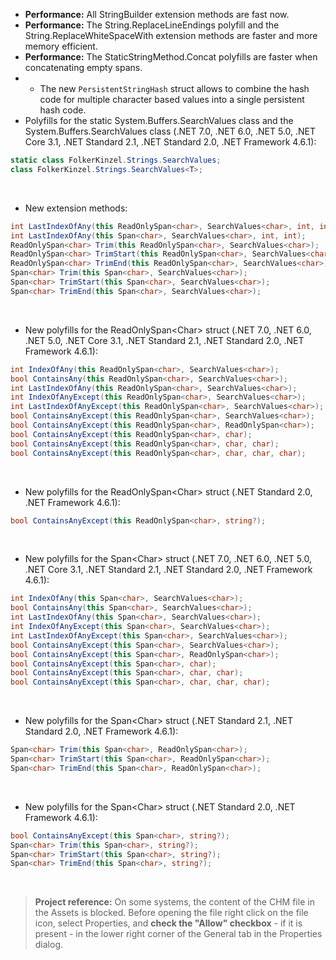 ﻿- **Performance:** All StringBuilder extension methods are fast now.
- **Performance:** The String.ReplaceLineEndings polyfill and the String.ReplaceWhiteSpaceWith extension methods are faster and more memory efficient.
- **Performance:** The StaticStringMethod.Concat polyfills are faster when concatenating empty spans.
- - The new `PersistentStringHash` struct allows to combine the hash code for multiple character based values into a single persistent hash code.
- Polyfills for the static System.Buffers.SearchValues class and the System.Buffers.SearchValues<char> class (.NET 7.0, .NET 6.0, .NET 5.0, .NET Core 3.1, .NET Standard 2.1, .NET Standard 2.0, .NET Framework 4.6.1):
```csharp
static class FolkerKinzel.Strings.SearchValues;
class FolkerKinzel.Strings.SearchValues<T>;
```
&nbsp;
- New extension methods:
```csharp
int LastIndexOfAny(this ReadOnlySpan<char>, SearchValues<char>, int, int);
int LastIndexOfAny(this Span<char>, SearchValues<char>, int, int);
ReadOnlySpan<char> Trim(this ReadOnlySpan<char>, SearchValues<char>);
ReadOnlySpan<char> TrimStart(this ReadOnlySpan<char>, SearchValues<char>);
ReadOnlySpan<char> TrimEnd(this ReadOnlySpan<char>, SearchValues<char>);
Span<char> Trim(this Span<char>, SearchValues<char>);
Span<char> TrimStart(this Span<char>, SearchValues<char>);
Span<char> TrimEnd(this Span<char>, SearchValues<char>);
```
&nbsp;
- New polyfills for the ReadOnlySpan&lt;Char&gt; struct (.NET 7.0, .NET 6.0, .NET 5.0, .NET Core 3.1, .NET Standard 2.1, .NET Standard 2.0, .NET Framework 4.6.1):
```csharp
int IndexOfAny(this ReadOnlySpan<char>, SearchValues<char>);
bool ContainsAny(this ReadOnlySpan<char>, SearchValues<char>);
int LastIndexOfAny(this ReadOnlySpan<char>, SearchValues<char>);
int IndexOfAnyExcept(this ReadOnlySpan<char>, SearchValues<char>);
int LastIndexOfAnyExcept(this ReadOnlySpan<char>, SearchValues<char>);
bool ContainsAnyExcept(this ReadOnlySpan<char>, SearchValues<char>);
bool ContainsAnyExcept(this ReadOnlySpan<char>, ReadOnlySpan<char>);
bool ContainsAnyExcept(this ReadOnlySpan<char>, char);
bool ContainsAnyExcept(this ReadOnlySpan<char>, char, char);
bool ContainsAnyExcept(this ReadOnlySpan<char>, char, char, char);
```
&nbsp;
- New polyfills for the ReadOnlySpan&lt;Char&gt; struct (.NET Standard 2.0, .NET Framework 4.6.1):
```csharp
bool ContainsAnyExcept(this ReadOnlySpan<char>, string?);
```
&nbsp;
- New polyfills for the Span&lt;Char&gt; struct (.NET 7.0, .NET 6.0, .NET 5.0, .NET Core 3.1, .NET Standard 2.1, .NET Standard 2.0, .NET Framework 4.6.1):
```csharp
int IndexOfAny(this Span<char>, SearchValues<char>);
bool ContainsAny(this Span<char>, SearchValues<char>);
int LastIndexOfAny(this Span<char>, SearchValues<char>);
int IndexOfAnyExcept(this Span<char>, SearchValues<char>);
int LastIndexOfAnyExcept(this Span<char>, SearchValues<char>);
bool ContainsAnyExcept(this Span<char>, SearchValues<char>);
bool ContainsAnyExcept(this Span<char>, ReadOnlySpan<char>);
bool ContainsAnyExcept(this Span<char>, char);
bool ContainsAnyExcept(this Span<char>, char, char);
bool ContainsAnyExcept(this Span<char>, char, char, char);
```
&nbsp;
- New polyfills for the Span&lt;Char&gt; struct (.NET Standard 2.1, .NET Standard 2.0, .NET Framework 4.6.1):
```csharp
Span<char> Trim(this Span<char>, ReadOnlySpan<char>);
Span<char> TrimStart(this Span<char>, ReadOnlySpan<char>);
Span<char> TrimEnd(this Span<char>, ReadOnlySpan<char>);
```
&nbsp;
- New polyfills for the Span&lt;Char&gt; struct (.NET Standard 2.0, .NET Framework 4.6.1):
```csharp
bool ContainsAnyExcept(this Span<char>, string?);
Span<char> Trim(this Span<char>, string?);
Span<char> TrimStart(this Span<char>, string?);
Span<char> TrimEnd(this Span<char>, string?);
```
&nbsp;
> **Project reference:** On some systems, the content of the CHM file in the Assets is blocked. Before opening the file right click on the file icon, select Properties, and **check the "Allow" checkbox** - if it is present - in the lower right corner of the General tab in the Properties dialog.